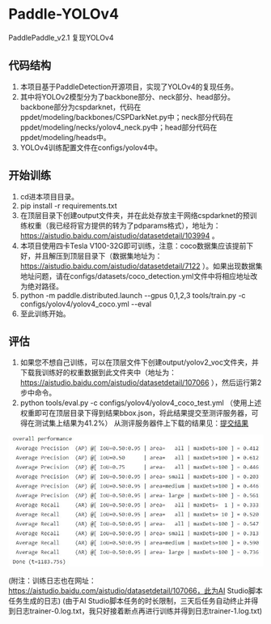 # Paddle-YOLOv4

PaddlePaddle_v2.1 复现YOLOv4

## 代码结构

1. 本项目基于PaddleDetection开源项目，实现了YOLOv4的复现任务。
2. 其中将YOLOv2模型分为了backbone部分、neck部分、head部分。backbone部分为cspdarknet，代码在ppdet/modeling/backbones/CSPDarkNet.py中；neck部分代码在ppdet/modeling/necks/yolov4_neck.py中；head部分代码在ppdet/modeling/heads中。
3. YOLOv4训练配置文件在configs/yolov4中。

## 开始训练

1. cd进本项目目录。
2. pip install -r requirements.txt
3. 在顶层目录下创建output文件夹，并在此处存放主干网络cspdarknet的预训练权重（我已经将官方提供的转为了pdparams格式），地址为：https://aistudio.baidu.com/aistudio/datasetdetail/103994 。
4. 本项目使用四卡Tesla V100-32G即可训练，注意：coco数据集应该提前下好，并且解压到顶层目录下（数据集地址为：https://aistudio.baidu.com/aistudio/datasetdetail/7122 ）。如果出现数据集地址问题，请在configs/datasets/coco_detection.yml文件中将相应地址改为绝对路径。
5. python -m paddle.distributed.launch --gpus 0,1,2,3 tools/train.py -c configs/yolov4/yolov4_coco.yml --eval
6. 至此训练开始。

## 评估

1. 如果您不想自己训练，可以在顶层文件下创建output/yolov2_voc文件夹，并下载我训练好的权重数据到此文件夹中（地址为：https://aistudio.baidu.com/aistudio/datasetdetail/107066 ），然后运行第2步中命令。
2. python tools/eval.py -c configs/yolov4/yolov4_coco_test.yml （使用上述权重即可在顶层目录下得到结果bbox.json，将此结果提交至测评服务器，可得在测试集上结果为41.2%）
从测评服务器件上下载的结果见：[提交结果](./stdout.txt)

![result](./result.JPG)

(附注：训练日志也在网址：https://aistudio.baidu.com/aistudio/datasetdetail/107066，此为AI Studio脚本任务生成的日志)
(由于AI Studio脚本任务的时长限制，三天后任务自动终止并得到日志trainer-0.log.txt，我只好接着断点再进行训练并得到日志trainer-1.log.txt)
